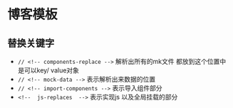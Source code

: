 # 博客模板

## 替换关键字

- `// <!-- components-replace -->` 解析出所有的mk文件 都放到这个位置中 是可以key/ value对象
- `// <!-- mock-data -->` 表示解析出来数据的位置
- `// <!-- import-components -->` 表示导入组件部分
- `<!--  js-replaces  -->` 表示实现js 以及全局挂载的部分